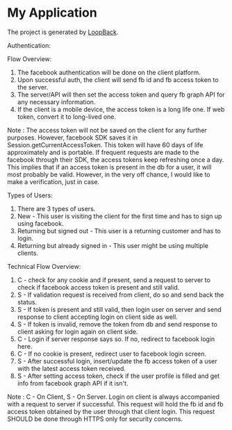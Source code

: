 # My Application

The project is generated by [LoopBack](http://loopback.io).

Authentication:

Flow Overview:
1. The facebook authentication will be done on the client platform.
2. Upon successful auth, the client will send fb id and fb access token to the server.
3. The server/API will then set the access token and query fb graph API for any necessary information.
4. If the client is a mobile device, the access token is a long life one. If web token, convert it to long-lived one.

Note : The access token will not be saved on the client for any further purposes. However, facebook SDK saves it in Session.getCurrentAccessToken. This token will have 60 days of life approximately and is portable. If frequent requests are made to the facebook through their SDK, the access tokens keep refreshing once a day. This implies that if an access token is present in the db for a user, it will most probably be valid. However, in the very off chance, I would like to make a verification, just in case.

Types of Users:
1. There are 3 types of users.
2. New - This user is visiting the client for the first time and has to sign up using facebook.
3. Returning but signed out - This user is a returning customer and has to login.
4. Returning but already signed in - This user might be using multiple clients.

Technical Flow Overview:
1. C - check for any cookie and if present, send a request to server to check if facebook access token is present and still valid.
2. S - If validation request is received from client, do so and send back the status.
3. S - If token is present and still valid, then login user on server and send response to client accepting login on client side as well.
4. S - If token is invalid, remove the token from db and send response to client asking for login again on client side.
5. C - Login if server response says so. If no, redirect to facebook login here.
6. C - If no cookie is present, redirect user to facebook login screen.
7. S - After successful login, insert/update the fb access token of a user with the latest access token received.
8. S - After setting access token, check if the user profile is filled and get info from facebook graph API if it isn't.

Note : C - On Client, S - On Server. Login on client is always accompanied with a request to server if successful. This request will hold the fb id and fb access token obtained by the user through that client login. This request SHOULD be done through HTTPS only for security concerns.

